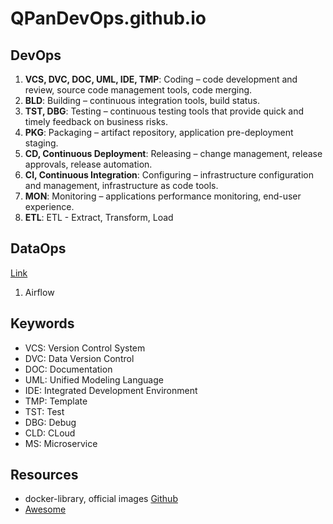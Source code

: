 # QPanDevOps.github.io

## DevOps

1. **VCS, DVC, DOC, UML, IDE, TMP**: Coding – code development and review, source code management tools, code merging.
2. **BLD**: Building – continuous integration tools, build status.
3. **TST, DBG**: Testing – continuous testing tools that provide quick and timely feedback on business risks.
4. **PKG**: Packaging – artifact repository, application pre-deployment staging.
5. **CD, Continuous Deployment**: Releasing – change management, release approvals, release automation.
6. **CI, Continuous Integration**: Configuring – infrastructure configuration and management, infrastructure as code tools.
7. **MON**: Monitoring – applications performance monitoring, end-user experience.
8. **ETL**: ETL - Extract, Transform, Load

## DataOps

[Link](https://medium.com/data-ops/the-dataops-enterprise-software-industry-2019-a862904857ef)

1. Airflow

## Keywords

- VCS: Version Control System
- DVC: Data Version Control
- DOC: Documentation
- UML: Unified Modeling Language
- IDE: Integrated Development Environment
- TMP: Template
- TST: Test
- DBG: Debug
- CLD: CLoud
- MS: Microservice

## Resources

- docker-library, official images [Github](https://github.com/docker-library)
- [Awesome](https://github.com/sindresorhus/awesome)
